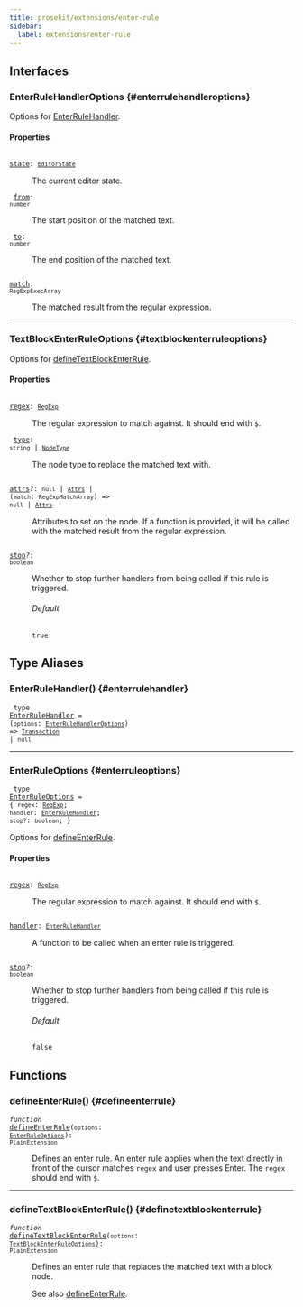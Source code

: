 ```yaml
---
title: prosekit/extensions/enter-rule
sidebar:
  label: extensions/enter-rule
---
```


## Interfaces

### EnterRuleHandlerOptions {#enterrulehandleroptions}

Options for [EnterRuleHandler](#enterrulehandler).

#### Properties

<dl>

<dt>

<code data-typedoc-code><i></i> <a id="state" href="#state">state</a>: [`EditorState`](../pm/state.md#editorstate)</code>

</dt>

<dd>

The current editor state.

</dd>

</dl>

<dl>

<dt>

<code data-typedoc-code><i></i> <a id="from" href="#from">from</a>: `number`</code>

</dt>

<dd>

The start position of the matched text.

</dd>

</dl>

<dl>

<dt>

<code data-typedoc-code><i></i> <a id="to" href="#to">to</a>: `number`</code>

</dt>

<dd>

The end position of the matched text.

</dd>

</dl>

<dl>

<dt>

<code data-typedoc-code><i></i> <a id="match" href="#match">match</a>: `RegExpExecArray`</code>

</dt>

<dd>

The matched result from the regular expression.

</dd>

</dl>

***

### TextBlockEnterRuleOptions {#textblockenterruleoptions}

Options for [defineTextBlockEnterRule](#definetextblockenterrule).

#### Properties

<dl>

<dt>

<code data-typedoc-code><i></i> <a id="regex-1" href="#regex-1">regex</a>: [`RegExp`](https://developer.mozilla.org/docs/Web/JavaScript/Reference/Global_Objects/RegExp)</code>

</dt>

<dd>

The regular expression to match against. It should end with `$`.

</dd>

</dl>

<dl>

<dt>

<code data-typedoc-code><i></i> <a id="type" href="#type">type</a>: `string` \| [`NodeType`](../pm/model.md#nodetype)</code>

</dt>

<dd>

The node type to replace the matched text with.

</dd>

</dl>

<dl>

<dt>

<code data-typedoc-code><i></i> <a id="attrs" href="#attrs">attrs</a><i>?</i>: `null` \| [`Attrs`](../pm/model.md#attrs-4) \| (`match`: `RegExpMatchArray`) => `null` \| [`Attrs`](../pm/model.md#attrs-4)</code>

</dt>

<dd>

Attributes to set on the node. If a function is provided, it will be called
with the matched result from the regular expression.

</dd>

</dl>

<dl>

<dt>

<code data-typedoc-code><i></i> <a id="stop-1" href="#stop-1">stop</a><i>?</i>: `boolean`</code>

</dt>

<dd>

Whether to stop further handlers from being called if this rule is triggered.

###### Default

`true`

</dd>

</dl>

## Type Aliases

### EnterRuleHandler() {#enterrulehandler}

<dl>

<dt>

<code data-typedoc-code><i></i> type <a id="enterrulehandler" href="#enterrulehandler">EnterRuleHandler</a> = (`options`: [`EnterRuleHandlerOptions`](#enterrulehandleroptions)) => [`Transaction`](../pm/state.md#transaction) \| `null`</code>

</dt>

<dd>

</dd>

</dl>

***

### EnterRuleOptions {#enterruleoptions}

<code data-typedoc-code><i></i> type <a id="enterruleoptions" href="#enterruleoptions">EnterRuleOptions</a> = \{ `regex`: [`RegExp`](https://developer.mozilla.org/docs/Web/JavaScript/Reference/Global_Objects/RegExp); `handler`: [`EnterRuleHandler`](#enterrulehandler); `stop?`: `boolean`; \}</code>

Options for [defineEnterRule](#defineenterrule).

#### Properties

<dl>

<dt>

<code data-typedoc-code><i></i> <a id="regex" href="#regex">regex</a>: [`RegExp`](https://developer.mozilla.org/docs/Web/JavaScript/Reference/Global_Objects/RegExp)</code>

</dt>

<dd>

The regular expression to match against. It should end with `$`.

</dd>

</dl>

<dl>

<dt>

<code data-typedoc-code><i></i> <a id="handler" href="#handler">handler</a>: [`EnterRuleHandler`](#enterrulehandler)</code>

</dt>

<dd>

A function to be called when an enter rule is triggered.

</dd>

</dl>

<dl>

<dt>

<code data-typedoc-code><i></i> <a id="stop" href="#stop">stop</a><i>?</i>: `boolean`</code>

</dt>

<dd>

Whether to stop further handlers from being called if this rule is triggered.

###### Default

`false`

</dd>

</dl>

## Functions

### defineEnterRule() {#defineenterrule}

<dl>

<dt>

<code data-typedoc-code><i>function</i> <i></i> <a id="defineenterrule" href="#defineenterrule">defineEnterRule</a>(`options`: [`EnterRuleOptions`](#enterruleoptions)): `PlainExtension`</code>

</dt>

<dd>

Defines an enter rule. An enter rule applies when the text directly in front of
the cursor matches `regex` and user presses Enter. The `regex` should end
with `$`.

</dd>

</dl>

***

### defineTextBlockEnterRule() {#definetextblockenterrule}

<dl>

<dt>

<code data-typedoc-code><i>function</i> <i></i> <a id="definetextblockenterrule" href="#definetextblockenterrule">defineTextBlockEnterRule</a>(`options`: [`TextBlockEnterRuleOptions`](#textblockenterruleoptions)): `PlainExtension`</code>

</dt>

<dd>

Defines an enter rule that replaces the matched text with a block node.

See also [defineEnterRule](#defineenterrule).

</dd>

</dl>
